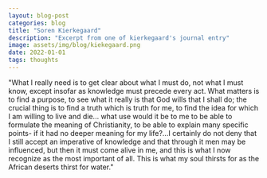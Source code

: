 ```yaml
---
layout: blog-post
categories: blog
title: "Soren Kierkegaard"
description: "Excerpt from one of kierkegaard's journal entry"
image: assets/img/blog/kiekegaard.png
date: 2022-01-01
tags: thoughts
---
```


"What I really need is to get clear about what I must do, not what I must know, except insofar as knowledge must precede every act. What matters is to find a purpose, to see what it really is that God wills that I shall do; the crucial thing is to find a truth which is truth for me, to find the idea for which I am willing to live and die... what use would it be to me to be able to formulate the meaning of Christianity, to be able to explain many specific points- if it had no deeper meaning for my life?...I certainly do not deny that I still accept an imperative of knowledge and that through it men may be influenced, but then it must come alive in me, and this is what I now recognize as the most important of all.  This is what my soul thirsts for as the African deserts thirst for water."